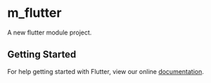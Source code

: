 # m_flutter

A new flutter module project.

## Getting Started

For help getting started with Flutter, view our online
[documentation](https://flutter.io/).
